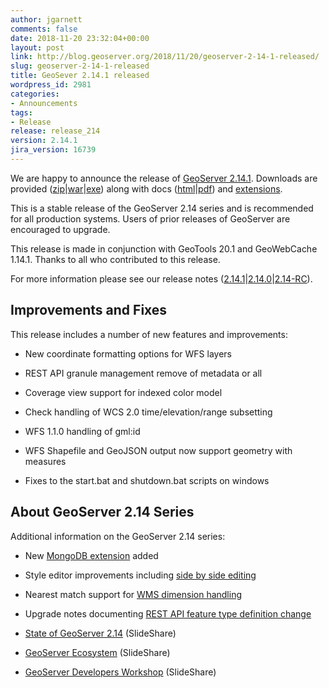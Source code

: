 ```yaml
---
author: jgarnett
comments: false
date: 2018-11-20 23:32:04+00:00
layout: post
link: http://blog.geoserver.org/2018/11/20/geoserver-2-14-1-released/
slug: geoserver-2-14-1-released
title: GeoSever 2.14.1 released
wordpress_id: 2981
categories:
- Announcements
tags:
- Release
release: release_214
version: 2.14.1
jira_version: 16739
---
```


We are happy to announce the release of [GeoServer 2.14.1](http://geoserver.org/release/2.14.1/). Downloads are provided ([zip](https://sourceforge.net/projects/geoserver/files/GeoServer/2.14.1/geoserver-2.14.1-bin.zip/download)|[war](https://sourceforge.net/projects/geoserver/files/GeoServer/2.14.1/geoserver-2.14.1-war.zip/download)|[exe](https://sourceforge.net/projects/geoserver/files/GeoServer/2.14.1/geoserver-2.14.1.exe/download)) along with docs ([html](https://sourceforge.net/projects/geoserver/files/GeoServer/2.14.1/geoserver-2.14.1-htmldoc.zip/download)|[pdf](https://sourceforge.net/projects/geoserver/files/GeoServer/2.14.1/geoserver-2.14.1-user-manual.pdf/download)) and [extensions](https://sourceforge.net/projects/geoserver/files/GeoServer/2.14.1/extensions/).

This is a stable release of the GeoServer 2.14 series and is recommended for all production systems. Users of prior releases of GeoServer are encouraged to upgrade.

This release is made in conjunction with GeoTools 20.1 and GeoWebCache 1.14.1. Thanks to all who contributed to this release.

For more information please see our release notes ([2.14.1](https://osgeo-org.atlassian.net/secure/ReleaseNote.jspa?projectId=10000&version=16739)|[2.14.0](https://osgeo-org.atlassian.net/secure/ReleaseNote.jspa?projectId=10000&version=16734)|[2.14-RC](https://osgeo-org.atlassian.net/secure/ReleaseNote.jspa?projectId=10000&version=16718)).


## Improvements and Fixes


This release includes a number of new features and improvements:



 	
  * New coordinate formatting options for WFS layers

 	
  * REST API granule management remove of metadata or all

 	
  * Coverage view support for indexed color model

 	
  * Check handling of WCS 2.0 time/elevation/range subsetting

 	
  * WFS 1.1.0 handling of gml:id

 	
  * WFS Shapefile and GeoJSON output now support geometry with measures

 	
  * Fixes to the start.bat and shutdown.bat scripts on windows




## About GeoServer 2.14 Series


Additional information on the GeoServer 2.14 series:



 	
  * New [MongoDB extension](https://docs.geoserver.org/latest/en/user/extensions/mongodb/index.html) added

 	
  * Style editor improvements including [side by side editing](https://docs.geoserver.org/latest/en/user/styling/webadmin/index.html#style-editor-full-screen-side-by-side-mode)

 	
  * Nearest match support for [WMS dimension handling](https://docs.geoserver.org/latest/en/user/data/webadmin/layers.html#edit-layer-dimensions)

 	
  * Upgrade notes documenting [REST API feature type definition change](https://docs.geoserver.org/stable/en/user/installation/upgrade.html#jts-type-bindings-geoserver-2-14-and-newer)

 	
  * [State of GeoServer 2.14](https://www.slideshare.net/jgarnett/state-of-geoserver-214) (SlideShare)

 	
  * [GeoServer Ecosystem](https://www.slideshare.net/jgarnett/geoserver-ecosystem-2018) (SlideShare)

 	
  * [GeoServer Developers Workshop](https://www.slideshare.net/jgarnett/geoserver-developers-workshop) (SlideShare)


